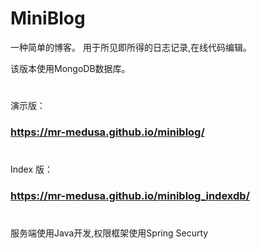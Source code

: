 # MiniBlog

一种简单的博客。 用于所见即所得的日志记录,在线代码编辑。

该版本使用MongoDB数据库。

#

演示版：

### https://mr-medusa.github.io/miniblog/

#

#

Index 版：

### https://mr-medusa.github.io/miniblog_indexdb/

#

服务端使用Java开发,权限框架使用Spring Securty


